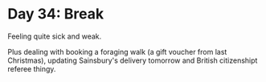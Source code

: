 # Day 34: Break

Feeling quite sick and weak.

Plus dealing with booking a foraging walk (a gift voucher from last Christmas), updating Sainsbury's delivery tomorrow and British citizenshipt referee thingy.

